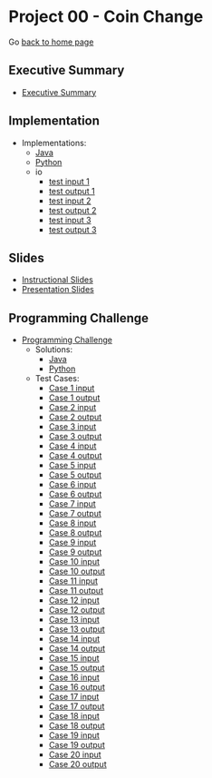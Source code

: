 Project 00 - Coin Change
===============================

Go [back to home page](../../index.html)

<a name="overview"></a>Executive Summary
---------------------------------------

- [Executive Summary](./Executive_Summary.pdf)

<a name="overview"></a>Implementation
---------------------------------------

- Implementations:
	- [Java](./implementations/VoronoiDiagram.java)
	- [Python](./implementations/voronoi_diagram.py)
	- io
		- [test input 1](./implementations/io/testInput1.in)
		- [test output 1](./implementations/io/testOutput1.out)
        - [test input 2](./implementations/io/testInput2.in)
		- [test output 2](./implementations/io/testOutput2.out)
        - [test input 3](./implementations/io/testInput3.in)
		- [test output 3](./implementations/io/testOutput3.out)

<a name="overview"></a>Slides
---------------------------------------

- [Instructional Slides](./slides/VoronoiDiagramsInstructional.pptx)
- [Presentation Slides](./slides/VoronoiDiagrams.pptx)


<a name="overview"></a>Programming Challenge
---------------------------------------

- [Programming Challenge](./programmingChallenge/Programming_Challenge.pdf)
	- Solutions:
		- [Java](./programmingChallenge/solutions/pcSol_java.java)
		- [Python](./programmingChallenge/solutions/pcSol_python.py)
	- Test Cases:
        - [Case 1 input](./programmingChallenge/testCases/testInput1.in)
        - [Case 1 output](./programmingChallenge/testCases/testOutput1.out)
        - [Case 2 input](./programmingChallenge/testCases/testInput2.in)
        - [Case 2 output](./programmingChallenge/testCases/testOutput2.out)
        - [Case 3 input](./programmingChallenge/testCases/testInput3.in)
        - [Case 3 output](./programmingChallenge/testCases/testOutput3.out)
        - [Case 4 input](./programmingChallenge/testCases/testInput4.in)
        - [Case 4 output](./programmingChallenge/testCases/testOutput4.out)
        - [Case 5 input](./programmingChallenge/testCases/testInput5.in)
        - [Case 5 output](./programmingChallenge/testCases/testOutput5.out)
        - [Case 6 input](./programmingChallenge/testCases/testInput6.in)
        - [Case 6 output](./programmingChallenge/testCases/testOutput6.out)
        - [Case 7 input](./programmingChallenge/testCases/testInput7.in)
        - [Case 7 output](./programmingChallenge/testCases/testOutput7.out)
        - [Case 8 input](./programmingChallenge/testCases/testInput8.in)
        - [Case 8 output](./programmingChallenge/testCases/testOutput8.out)
        - [Case 9 input](./programmingChallenge/testCases/testInput9.in)
        - [Case 9 output](./programmingChallenge/testCases/testOutput9.out)
        - [Case 10 input](./programmingChallenge/testCases/testInput10.in)
        - [Case 10 output](./programmingChallenge/testCases/testOutput10.out)
        - [Case 11 input](./programmingChallenge/testCases/testInput11.in)
        - [Case 11 output](./programmingChallenge/testCases/testOutput11.out)
        - [Case 12 input](./programmingChallenge/testCases/testInput12.in)
        - [Case 12 output](./programmingChallenge/testCases/testOutput12.out)
        - [Case 13 input](./programmingChallenge/testCases/testInput13.in)
        - [Case 13 output](./programmingChallenge/testCases/testOutput13.out)
        - [Case 14 input](./programmingChallenge/testCases/testInput14.in)
        - [Case 14 output](./programmingChallenge/testCases/testOutput14.out)
        - [Case 15 input](./programmingChallenge/testCases/testInput15.in)
        - [Case 15 output](./programmingChallenge/testCases/testOutput15.out)
        - [Case 16 input](./programmingChallenge/testCases/testInput16.in)
        - [Case 16 output](./programmingChallenge/testCases/testOutput16.out)
        - [Case 17 input](./programmingChallenge/testCases/testInput17.in)
        - [Case 17 output](./programmingChallenge/testCases/testOutput17.out)
        - [Case 18 input](./programmingChallenge/testCases/testInput18.in)
        - [Case 18 output](./programmingChallenge/testCases/testOutput18.out)
        - [Case 19 input](./programmingChallenge/testCases/testInput19.in)
        - [Case 19 output](./programmingChallenge/testCases/testOutput19.out)
        - [Case 20 input](./programmingChallenge/testCases/testInput20.in)
        - [Case 20 output](./programmingChallenge/testCases/testOutput20.out)
